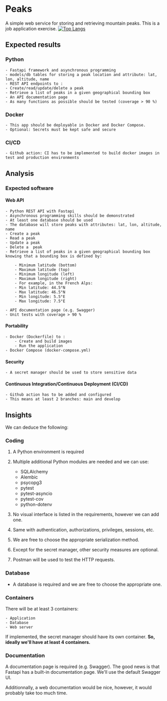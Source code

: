 # Peaks

A simple web service for storing and retrieving mountain peaks. This is a job application exercise.
[![Top Langs](https://github-readme-stats.vercel.app/api/top-langs/?username=nojoven)](https://github.com/nojoven/peaks)

## Expected results

### Python

    - Fastapi framework and asynchronous programming
    - models/db tables for storing a peak location and attribute: lat, lon, altitude, name
    - REST API endpoints to :
    - Create/read/update/delete a peak
    - Retrieve a list of peaks in a given geographical bounding box
    - An API documentation page
    - As many functions as possible should be tested (coverage > 90 %)

### Docker

    - This app should be deployable in Docker and Docker Compose.
    - Optional: Secrets must be kept safe and secure

### CI/CD

    - Github action: CI has to be implemented to build docker images in test and production environments

## Analysis

### Expected software

#### Web API

    - Python REST API with Fastapi
    - Asynchronous programming skills should be demonstrated
    - At least one database should be used
    - The database will store peaks with attributes: lat, lon, altitude, name
    - Create a peak
    - Read a peak
    - Update a peak
    - Delete a  peak
    - Retrieve a list of peaks in a given geographical bounding box knowing that a bounding box is defined by:

        - Minimum latitude (bottom)
        - Maximum latitude (top)
        - Minimum longitude (left)
        - Maximum longitude (right)
        - For example, in the French Alps:
        - Min latitude: 44.5°N
        - Max latitude: 46.5°N
        - Min longitude: 5.5°E
        - Max longitude: 7.5°E

    - API documentation page (e.g. Swagger)
    - Unit tests with coverage > 90 %

#### Portability

    - Docker (Dockerfile) to :
        - Create and build images
        - Run the application
    - Docker Compose (docker-compose.yml)

#### Security

    - A secret manager should be used to store sensitive data

#### Continuous Integration/Continuous Deployment (CI/CD)

    - Github action has to be added and configured
    - This means at least 2 branches: main and develop

## Insights

We can deduce the following:

### Coding

1. A Python environment is required
2. Multiple additional Python modules are needed and we can use:

    - SQLAlchemy
    - Alembic
    - psycopg3
    - pytest
    - pytest-asyncio
    - pytest-cov
    - python-dotenv

3. No visual interface is listed in the requirements, however we can add one.
4. Same with authentication, authorizations, privileges, sessions, etc.
5. We are free to choose the appropriate serialization method.
6. Except for the secret manager, other security measures are optional.
7. Postman will be used to test the HTTP requests.

### Database

- A database is required and we are free to choose the appropriate one.

### Containers

There will be at least 3 containers:

    - Application
    - Database
    - Web server
If implemented, the secret manager should have its own container.
**So, ideally we'll have at least 4 containers.**

### Documentation

A documentation page is required (e.g. Swagger). The good news is that Fastapi has a built-in documentation page. We'll use the default Swagger UI.

Additionnally, a web documentation would be nice, however, it would probably take too much time.
